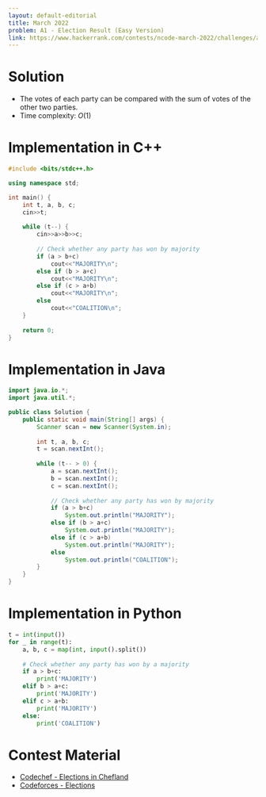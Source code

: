 ```yaml
---
layout: default-editorial
title: March 2022
problem: A1 - Election Result (Easy Version)
link: https://www.hackerrank.com/contests/ncode-march-2022/challenges/a1-election-result-easy-version
---
```

# Solution

- The votes of each party can be compared with the sum of votes of the other two parties.
- Time complexity: $O(1)$

$$$$

# Implementation in C++

```cpp
#include <bits/stdc++.h>

using namespace std;

int main() {
    int t, a, b, c;
    cin>>t;
    
    while (t--) {
        cin>>a>>b>>c;
        
        // Check whether any party has won by majority
        if (a > b+c)
            cout<<"MAJORITY\n";
        else if (b > a+c)
            cout<<"MAJORITY\n";
        else if (c > a+b)
            cout<<"MAJORITY\n";
        else
            cout<<"COALITION\n";
    }
    
    return 0;
}
```

$$$$

# Implementation in Java

```java
import java.io.*;
import java.util.*;

public class Solution {
    public static void main(String[] args) {
        Scanner scan = new Scanner(System.in);
        
        int t, a, b, c;
        t = scan.nextInt();
        
        while (t-- > 0) {
            a = scan.nextInt();
            b = scan.nextInt();
            c = scan.nextInt();
            
            // Check whether any party has won by majority
            if (a > b+c)
                System.out.println("MAJORITY");
            else if (b > a+c)
                System.out.println("MAJORITY");
            else if (c > a+b)
                System.out.println("MAJORITY");
            else
                System.out.println("COALITION");
        }
    }
}
```

$$$$

# Implementation in Python

```python
t = int(input())
for _ in range(t):
    a, b, c = map(int, input().split())
    
    # Check whether any party has won by a majority
    if a > b+c:
        print('MAJORITY')
    elif b > a+c:
        print('MAJORITY')
    elif c > a+b:
        print('MAJORITY')
    else:
        print('COALITION')
```

$$$$

# Contest Material

- [Codechef - Elections in Chefland](https://www.codechef.com/problems/ELECTIONS)
- [Codeforces - Elections](https://codeforces.com/problemset/problem/1593/A)



